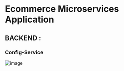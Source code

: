 # Ecommerce Microservices Application

## BACKEND :
### Config-Service
![image](https://github.com/Oussama-pro/Architecture-Microservice-A4s/assets/98102335/f8bd25c7-2953-4092-9623-414f01fc8abd)
